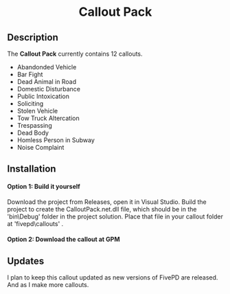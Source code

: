 # <p align='center'>Callout Pack</p>
## Description
The <strong>Callout Pack</strong> currently contains 12 callouts.<br />
- Abandonded Vehicle<br />
- Bar Fight<br />
- Dead Animal in Road<br />
- Domestic Disturbance<br />
- Public Intoxication<br />
- Soliciting<br />
- Stolen Vehicle<br />
- Tow Truck Altercation<br />
- Trespassing<br />
- Dead Body<br />
- Homless Person in Subway<br />
- Noise Complaint<br />

## Installation
#### Option 1: Build it yourself
Download the project from Releases, open it in Visual Studio. Build the project to create the CalloutPack.net.dll file, which should be in the 'bin\Debug' folder in the project solution. Place that file in your callout folder at 'fivepd\callouts\' .
#### Option 2: Download the callout at GPM

## Updates
I plan to keep this callout updated as new versions of FivePD are released. And as I make more callouts.
